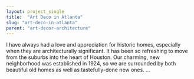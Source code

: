 ```yaml
---
layout: project_single
title:  "Art Deco in Atlanta"
slug: "art-deco-in-atlanta"
parent: "art-decor-architecture"
---
```

I have always had a love and appreciation for historic homes, especially when they are architecturally significant. It has been so refreshing to move from the suburbs into the heart of Houston. Our charming, new neighborhood was established in 1924, so we are surrounded by both beautiful old homes as well as tastefully-done new ones. …
